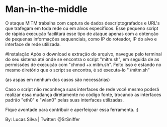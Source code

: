 # Man-in-the-middle
O ataque MITM trabalha com captura de dados descriptografados e URL's que trafegam em toda
rede ou em alvos especificos.
Esse pequeno script de rápida execução facilitará esse tipo de ataque apenas com a obtenção de 
pequenas informações sequenciais, como IP do roteador, IP do alvo e interface de rede utilizada.

#Instalação
Após o download e extração do arquivo, navegue pelo terminal do seu sistema até onde se encontra o script "mitm.sh",
em seguida de as permissões de execução com "chmod +x mitm.sh".
Feito isso e estando no mesmo diretório que o script se encontra, é só executa-lo "./mitm.sh"

(as aspas em nenhum dos casos são necessárias)

Caso o script não reconheça suas interfaces de rede você mesmo poderá realizar essa mudança diretamente
no código fonte, trocando as interfaces padrão "eth0" e "wlan0" pelas suas interfaces utilizadas.


Fique avontade para contribuir e aperfeiçoar essa ferramenta. :)

By: Lucas Silva | Twitter: @SrSniffer
